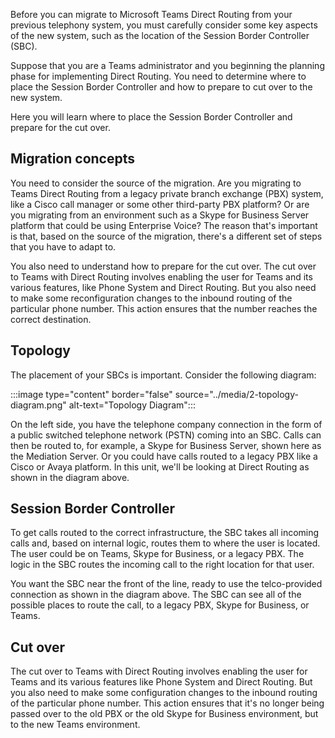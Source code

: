 Before you can migrate to Microsoft Teams Direct Routing from your previous telephony system, you must carefully consider some key aspects of the new system, such as the location of the Session Border Controller (SBC).

Suppose that you are a Teams administrator and you beginning the planning phase for implementing Direct Routing. You need to determine where to place the Session Border Controller and how to prepare to cut over to the new system.

Here you will learn where to place the Session Border Controller and prepare for the cut over.

## Migration concepts

You need to consider the source of the migration. Are you migrating to Teams Direct Routing from a legacy private branch exchange (PBX) system, like a Cisco call manager or some other third-party PBX platform? Or are you migrating from an environment such as a Skype for Business Server platform that could be using Enterprise Voice? The reason that's important is that, based on the source of the migration, there's a different set of steps that you have to adapt to.

You also need to understand how to prepare for the cut over. The cut over to Teams with Direct Routing involves enabling the user for Teams and its various features, like Phone System and Direct Routing. But you also need to make some reconfiguration changes to the inbound routing of the particular phone number. This action ensures that the number reaches the correct destination.

## Topology

The placement of your SBCs is important. Consider the following diagram:

:::image type="content" border="false" source="../media/2-topology-diagram.png" alt-text="Topology Diagram":::

On the left side, you have the telephone company connection in the form of a public switched telephone network (PSTN) coming into an SBC. Calls can then be routed to, for example, a Skype for Business Server, shown here as the Mediation Server. Or you could have calls routed to a legacy PBX like a Cisco or Avaya platform. In this unit, we'll be looking at Direct Routing as shown in the diagram above.

## Session Border Controller

To get calls routed to the correct infrastructure, the SBC takes all incoming calls and, based on internal logic, routes them to where the user is located. The user could be on Teams, Skype for Business, or a legacy PBX. The logic in the SBC routes the incoming call to the right location for that user.

You want the SBC near the front of the line, ready to use the telco-provided connection as shown in the diagram above. The SBC can see all of the possible places to route the call, to a legacy PBX, Skype for Business, or Teams.

## Cut over

The cut over to Teams with Direct Routing involves enabling the user for Teams and its various features like Phone System and Direct Routing. But you also need to make some configuration changes to the inbound routing of the particular phone number. This action ensures that it's no longer being passed over to the old PBX or the old Skype for Business environment, but to the new Teams environment.
